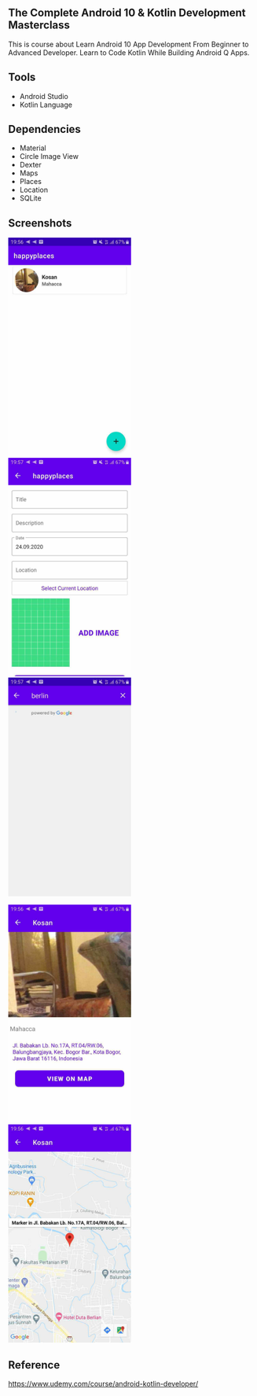 ## The Complete Android 10 & Kotlin Development Masterclass

This is course about Learn Android 10 App Development From Beginner to Advanced Developer. Learn to Code Kotlin While Building Android Q Apps.

## Tools

* Android Studio
* Kotlin Language

## Dependencies

* Material
* Circle Image View
* Dexter
* Maps
* Places
* Location
* SQLite

## Screenshots

<img src="https://raw.githubusercontent.com/rezaerbe/happyplaces-kotlin/master/H1.jpg?raw=true" alt="H1" width=250 /> &nbsp; &nbsp; <img src="https://raw.githubusercontent.com/rezaerbe/happyplaces-kotlin/master/H2.jpg?raw=true&" alt="H2" width=250 /> &nbsp; &nbsp; <img src="https://raw.githubusercontent.com/rezaerbe/happyplaces-kotlin/master/H3.jpg?raw=true" alt="H3" width=250 />

<img src="https://raw.githubusercontent.com/rezaerbe/happyplaces-kotlin/master/H4.jpg?raw=true" alt="H4" width=250 /> &nbsp; &nbsp; <img src="https://raw.githubusercontent.com/rezaerbe/happyplaces-kotlin/master/H5.jpg?raw=true&" alt="H5" width=250 />

## Reference

https://www.udemy.com/course/android-kotlin-developer/

